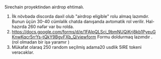5irechain proyektindən airdrop ehtimalı. 
1. İlk növbədə discorda daxil olub "airdrop eligible" rolu almaq lazımdır. Bunun üçün 30-40 cümləlik chatda danışanda avtomatik rol verilir. Hal-hazırda 260 nəfər var bu rolda. 
2. https://docs.google.com/forms/d/e/1FAIpQLScj_9bmNUQiKrj8kb1PyeuGKnwKqcr5rrYs-tQkY9BgvFXb_Q/viewform 
Formu doldurmaq lazımdır . (rol olmadan bir işə yaramır ) 
3. Mükafat olaraq 250 random seçilmiş adama20 usdlik 5IRE tokeni verəcəklər.
